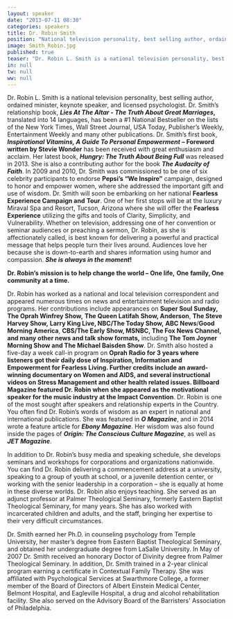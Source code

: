 ```yaml
---
layout: speaker
date: "2013-07-11 08:30"
categories: speakers
title: Dr. Robin Smith
position: "National television personality, best selling author, ordained minister, keynote speaker, and licensed psychologist"
image: Smith_Robin.jpg
published: true
teaser: "Dr. Robin L. Smith is a national television personality, best selling author, ordained minister, keynote speaker, and licensed psychologist"
in: null
tw: null
ww: null
---
```

Dr. Robin L. Smith is a national television personality, best selling author, ordained minister, keynote speaker, and licensed psychologist. Dr. Smith’s relationship book, **_Lies At The Altar - The Truth About Great Marriages_,** translated into 14 languages, has been a #1 National Bestseller on the lists of the New York Times, Wall Street Journal, USA Today, Publisher’s Weekly, Entertainment Weekly and many other publications. Dr. Smith’s first book, **_Inspirational Vitamins, A Guide To Personal Empowerment_** **– Foreword written by Stevie Wonder** has been received with great enthusiasm and acclaim. Her latest book, **_Hungry: The Truth About Being Full_** was released in 2013. She is also a contributing author for the book **_The Audacity of Faith_**.  In 2009 and 2010, Dr. Smith was commissioned to be one of six celebrity participants to endorse **Pepsi’s “We Inspire”** campaign, designed to honor and empower women, where she addressed the important gift and use of wisdom. Dr. Smith will soon be embarking on her national **Fearless Experience Campaign and** **Tour**. One of her first stops will be at the luxury Miraval Spa and Resort, Tucson, Arizona where she will offer the **Fearless Experience** utilizing the gifts and tools of Clarity, Simplicity, and Vulnerability. Whether on television, addressing one of her convention or seminar audiences or preaching a sermon, Dr. Robin, as she is affectionately called, is best known for delivering a powerful and practical message that helps people turn their lives around. Audiences love her because she is down-to-earth and shares information using humor and compassion. **_She is always in the moment_!** 

**Dr. Robin’s mission is to help change the world – One life,** **One** **family, One community at a time.**
  
Dr. Robin has worked as a national and local television correspondent and appeared numerous times on news and entertainment television and radio programs. Her contributions include appearances on **Super Soul Sunday, The Oprah Winfrey Show,** **The Queen Latifah** **Show, Anderson**, **The Steve Harvey Show,** **Larry King Live, NBC/The Today Show,** **ABC News**/**Good Morning America**, **CBS/The Early Show, MSNBC, The Fox News Channel, and many other news and talk show formats,** including **The Tom Joyner Morning Show and The Michael Baisden Show**. Dr. Smith also hosted a five-day a week call-in program on **Oprah Radio for 3 years where listeners got their daily dose of Inspiration, Information and Empowerment for Fearless Living. Further credits include an award-winning documentary on Women and AIDS, and several instructional videos on Stress Management and other health related issues. Billboard Magazine featured Dr. Robin when she appeared as the motivational speaker for the music industry at the Impact Convention**.  Dr. Robin is one of the most sought after speakers and relationship experts in the Country. You often find Dr. Robin’s words of wisdom as an expert in national and international publications. She was featured in **_O Magazine_**, and in 2014 wrote a feature article for **_Ebony Magazine_**. Her wisdom was also found inside the pages of **_Origin: The Conscious Culture Magazine_**, as well as **_JET_** **_Magazine_**.

In addition to Dr. Robin’s busy media and speaking schedule, she develops seminars and workshops for corporations and organizations nationwide.  You can find Dr. Robin delivering a commencement address at a university, speaking to a group of youth at school, or a juvenile detention center, or working with the senior leadership in a corporation – she is equally at home in these diverse worlds. Dr. Robin also enjoys teaching. She served as an adjunct professor at Palmer Theological Seminary, formerly Eastern Baptist Theological Seminary, for many years. She has also worked with incarcerated children and adults, and the staff, bringing her expertise to their very difficult circumstances.

Dr. Smith earned her Ph.D. in counseling psychology from Temple University, her master’s degree from Eastern Baptist Theological Seminary, and obtained her undergraduate degree from LaSalle University. In May of 2007 Dr. Smith received an honorary Doctor of Divinity degree from Palmer Theological Seminary. In addition, Dr. Smith trained in a 2-year clinical program earning a certificate in Contextual Family Therapy. She was affiliated with Psychological Services at Swarthmore College, a former member of the Board of Directors of Albert Einstein Medical Center, Belmont Hospital, and Eagleville Hospital, a drug and alcohol rehabilitation facility. She also served on the Advisory Board of the Barristers' Association of Philadelphia.